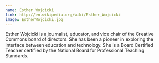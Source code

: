 ```yaml
---
name: Esther Wojcicki
link: http://en.wikipedia.org/wiki/Esther_Wojcicki
image: EstherWojcicki.jpg
---
```


Esther Wojcicki is a journalist, educator, and vice chair of the Creative Commons board of directors. She has been a pioneer in exploring the interface between education and technology. She is a Board Certified Teacher certified by the National Board for Professional Teaching Standards.
